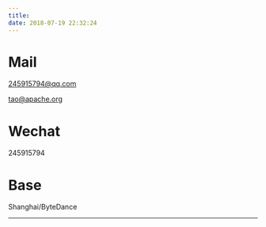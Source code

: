 ```yaml
---
title:
date: 2018-07-19 22:32:24
---
```


# Mail
245915794@qq.com

tao@apache.org

# Wechat
245915794

# Base
Shanghai/ByteDance

***
